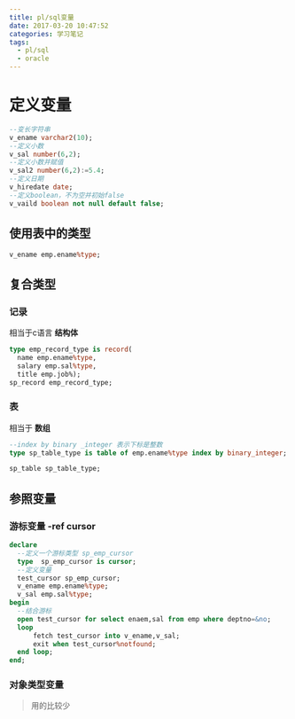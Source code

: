 ```yaml
---
title: pl/sql变量
date: 2017-03-20 10:47:52
categories: 学习笔记
tags:
  - pl/sql
  - oracle
---
```


# 定义变量
```sql
--变长字符串
v_ename varchar2(10);
--定义小数
v_sal number(6,2);
--定义小数并赋值
v_sal2 number(6,2):=5.4;
--定义日期
v_hiredate date;
--定义boolean，不为空并初始false
v_vaild boolean not null default false;
```
## 使用表中的类型
```sql
v_ename emp.ename%type;
```

## 复合类型
### 记录
相当于c语言 **结构体**
```sql
type emp_record_type is record(
  name emp.ename%type,
  salary emp.sal%type,
  title emp.job%);
sp_record emp_record_type;

```

### 表
相当于 **数组**

```sql
--index by binary _integer 表示下标是整数
type sp_table_type is table of emp.ename%type index by binary_integer;

sp_table sp_table_type;
```

## 参照变量
### 游标变量 -ref cursor

```sql
declare
  --定义一个游标类型 sp_emp_cursor
  type  sp_emp_cursor is cursor;
  --定义变量
  test_cursor sp_emp_cursor;
  v_ename emp.ename%type;
  v_sal emp.sal%type;
begin
  --结合游标
  open test_cursor for select enaem,sal from emp where deptno=&no;
  loop
      fetch test_cursor into v_ename,v_sal;
      exit when test_cursor%notfound;
  end loop;
end;
```


### 对象类型变量
>用的比较少
